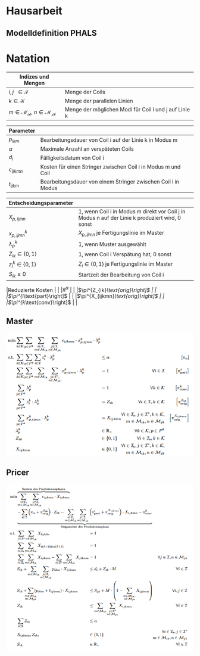 # Hausarbeit
## Modelldefinition PHALS
# Natation

|Indizes und Mengen          |                                                                                  |
| --------------------------------------------------- | ------------------------------------------------------- |
|$i,j \ \ \in \mathcal{I}$                            | Menge der Coils                                         |       
|$k \in \mathcal{K}$  				      | Menge der parallelen Linien                             |
|$m \in \mathcal{M_{ik}},~n \in \mathcal{M_{jk}}$    | Menge der möglichen Modi für Coil i und j auf Linie k   |


|Parameter                                            |                                                         |
| --------------------------------------------------- | ------------------------------------------------------- |
|$p_{ikm}$                                            | Bearbeitungsdauer von Coil i auf der Linie k in Modus m |
|$\alpha$                                             | Maximale Anzahl an verspäteten Coils                    |
|$d_i$                                                | Fälligkeitsdatum von Coil i                             |
|$c_{ijkmn}$                                          | Kosten für einen Stringer zwischen Coil i in Modus m und Coil |
|$t_{ijkm}$                                          |Bearbeitungsdauer von einem Stringer zwischen Coil i in Modus |

|Entscheidungsparameter                               |                                                         |
| --------------------------------------------------- | ------------------------------------------------------- |
| $X_{p,ijmn}$                            	      |  1, wenn Coil i in Modus m direkt vor Coil j in Modus n auf der Linie k produziert wird, 0 sonst |
| $x^k_{p,ijmn}$                            	      |  $X_{p,ijmn}$ je Fertigungslinie im Master             |
| $\lambda^k_p$                                       | 1, wenn Muster ausgewählt				|
| $Z_{ik} \in \{0,1\}$                                 | 1, wenn Coil i Verspätung hat, 0 sonst                  |
| $z^k_{i} \in \{0,1\}$                               |  $Z_{i} \in \{0,1\}$  je Fertigungslinie im Master                                                 |                                
| $S_{ik} \geq 0$                                        | Startzeit der Bearbeitung von Coil i                    |

|Reduzierte Kosten                              |                                                         |
|$\pi^{\alpha}$                                 |                                                    |
|$\pi^{Z_{ik}_\text{orig}\right]$                                 |                                                    |
|$\pi^{i_\text{part}\right]$                                 |                                                    |
|$\pi^{X_{ijkmn}_\text{orig}\right]$                                 |                                                    |
|$\pi^{k_\text{conv}\right]$                                 |                                                    |
## Master
![alt text](./pictures/master1.png)

## Pricer
![alt text](./pictures/pricer1.png)

